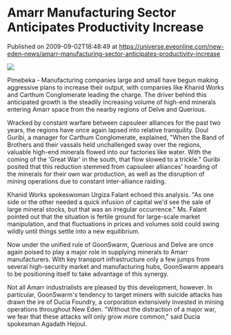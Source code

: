 # Amarr Manufacturing Sector Anticipates Productivity Increase
Published on 2009-09-02T18:48:49 at https://universe.eveonline.com/new-eden-news/amarr-manufacturing-sector-anticipates-productivity-increase

![](http://www.eve-mercury.net/images/mercurybanner.png)  
  
Pimebeka - Manufacturing companies large and small have begun making aggressive plans to increase their output, with companies like Khanid Works and Carthum Conglomerate leading the charge. The driver behind this anticipated growth is the steadily increasing volume of high-end minerals entering Amarr space from the nearby regions of Delve and Querious.

Wracked by constant warfare between capsuleer alliances for the past two years, the regions have once again lapsed into relative tranquility. Doul Guribi, a manager for Carthum Conglomerate, explained, "When the Band of Brothers and their vassals held unchallenged sway over the regions, valuable high-end minerals flowed into our factories like water. With the coming of the 'Great War' in the south, that flow slowed to a trickle." Guribi posited that this reduction stemmed from capsuleer alliances' hoarding of the minerals for their own war production, as well as the disruption of mining operations due to constant inter-alliance raiding.

Khanid Works spokeswoman Urgiza Falant echoed this analysis. "As one side or the other needed a quick infusion of capital we'd see the sale of large mineral stocks, but that was an irregular occurrence." Ms. Falant pointed out that the situation is fertile ground for large-scale market manipulation, and that fluctuations in prices and volumes sold could swing wildly until things settle into a new equilibrium.

Now under the unified rule of GoonSwarm, Querious and Delve are once again poised to play a major role in supplying minerals to Amarr manufacturers. With key transport infrastructure only a few jumps from several high-security market and manufacturing hubs, GoonSwarm appears to be positioning itself to take advantage of this synergy.

Not all Amarr industrialists are pleased by this development, however. In particular, GoonSwarm's tendency to target miners with suicide attacks has drawn the ire of Ducia Foundry, a corporation extensively invested in mining operations throughout New Eden. "Without the distraction of a major war, we fear that these attacks will only grow more common," said Ducia spokesman Agadath Hejoul.
